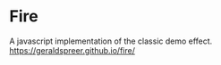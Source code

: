 # Fire

A javascript implementation of the classic demo effect. https://geraldspreer.github.io/fire/








